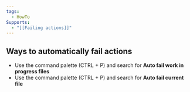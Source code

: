 ```yaml
---
tags:
  - HowTo
Supports:
  - "[[Failing actions]]"
---
```

## Ways to automatically fail actions

- Use the command palette (CTRL + P) and search for **Auto fail work in progress files**
- Use the command palette (CTRL + P) and search for **Auto fail current file**
